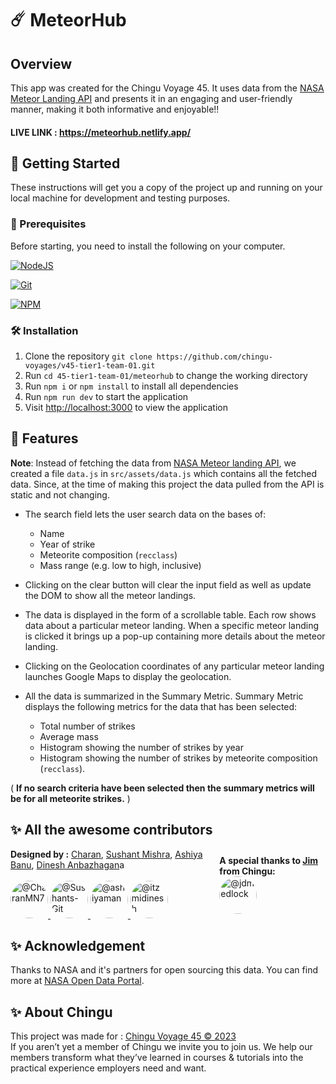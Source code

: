 # ☄️ MeteorHub

## Overview

This app was created for the Chingu Voyage 45. It uses data from the
[NASA Meteor Landing API](https://data.nasa.gov/resource/gh4g-9sfh.json) and presents it in an engaging and user-friendly manner, making it both informative and enjoyable!!

#### LIVE LINK : https://meteorhub.netlify.app/

## 🚀 Getting Started

These instructions will get you a copy of the project up and running on your local machine for development and testing purposes.

### 🧾 Prerequisites

Before starting, you need to install the following on your computer.

[![NodeJS](https://img.shields.io/badge/node.js-6DA55F?style=for-the-badge&logo=node.js&logoColor=white)](https://nodejs.org/en/download/)

[![Git](https://img.shields.io/badge/git-%23F05033.svg?style=for-the-badge&logo=git&logoColor=white)](https://git-scm.com/downloads)

[![NPM](https://img.shields.io/badge/NPM-%23000000.svg?style=for-the-badge&logo=npm&logoColor=white)](https://www.npmjs.com/)

### 🛠️ Installation

1. Clone the repository `git clone https://github.com/chingu-voyages/v45-tier1-team-01.git`
2. Run `cd 45-tier1-team-01/meteorhub` to change the working directory
3. Run `npm i` or `npm install` to install all dependencies
4. Run `npm run dev` to start the application
5. Visit [http://localhost:3000](http://localhost:3000) to view the application

## 📒 Features

**Note**: Instead of fetching the data from [NASA Meteor landing API](https://data.nasa.gov/resource/gh4g-9sfh.json), we created a file `data.js` in `src/assets/data.js` which contains all the fetched data. Since, at the time of making this project the data pulled from the API is static and not changing.

- The search field lets the user search data on the bases of:

  - Name
  - Year of strike
  - Meteorite composition (`recclass`)
  - Mass range (e.g. low to high, inclusive)

- Clicking on the clear button will clear the input field as well as update the DOM to show all the meteor landings.

- The data is displayed in the form of a scrollable table. Each row shows data about a particular meteor landing. When a specific meteor landing is clicked it brings up a pop-up containing more details about the meteor landing.

- Clicking on the Geolocation coordinates of any particular meteor landing launches Google Maps to display the
  geolocation.

- All the data is summarized in the Summary Metric. Summary Metric displays the following metrics for the data that has been selected:

  - Total number of strikes
  - Average mass
  - Histogram showing the number of strikes by year
  - Histogram showing the number of strikes by meteorite composition (`recclass`).

( **If no search criteria have been selected then the summary metrics will be for all meteorite strikes.** )

## ✨ All the awesome contributors

<footer style="display: flex; justify-content: space-between; align-items: center">
   <div>
      <div>
         <strong>Designed by :</strong>  <a target="_blank" href="https://github.com/CharanMN7" >Charan</a>, <a target="_blank" href="https://github.com/Sushants-Git">Sushant Mishra</a>, <a target="_blank" href="https://github.com/ashiyaman" class="circle">Ashiya Banu</a>,  <a target="_blank" href="https://github.com/itzmidinesh"
            >Dinesh Anbazhagan</a>a
      </div>
     <br />
      <div>
         <a target="_blank" href="https://github.com/CharanMN7" >
         <img
            src="https://avatars.githubusercontent.com/u/103265133?s=64&amp;v=4"
            alt="@CharanMN7"
            size="60"
            height="60"
            width="60"
            style="border-radius: 100%;"
            />
         </a>
         <a
            target="_blank"
            href="https://github.com/Sushants-Git"
            >
         <img
            src="https://avatars.githubusercontent.com/u/100516354?s=64&amp;v=4"
            alt="@Sushants-Git"
            size="60"
            height="60"
            width="60"
            style="border-radius: 100%;"
            />
         </a>
         <a target="_blank" href="https://github.com/ashiyaman" class="circle">
         <img
            src="https://avatars.githubusercontent.com/u/14231344?s=64&amp;v=4"
            alt="@ashiyaman"
            size="60"
            height="60"
            width="60"
            style="border-radius: 100%;"
            />
         </a>
         <a
            target="_blank"
            href="https://github.com/itzmidinesh"
            class="circle"
            >
         <img
            src="https://avatars.githubusercontent.com/u/5523347?s=64&amp;v=4"
            alt="@itzmidinesh"
            size="60"
            height="60"
            width="60"
            style="border-radius: 100%;"
            />
         </a>
      </div>
   </div>
     <div>
      <div>
         <div>
            <strong>A special thanks to <a href="https://github.com/jdmedlock" target="_black">Jim</a> from Chingu: </strong>
         </div>
            <a href="https://github.com/jdmedlock" target="_black">
            <img src="https://avatars.githubusercontent.com/u/1287072?s=64&amp;v=4" alt="@jdmedlock" size="60" height="60" width="60" data-view-component="true" class="avatar circle"
               style="border-radius: 100%;">
            </a>
      </div>
   </div>
</footer>

## ✨ Acknowledgement
   Thanks to NASA and it's partners for open sourcing this data. You can find more at [NASA Open Data Portal](https://data.nasa.gov/). 

## ✨ About Chingu
   <div> This project was made for :
      <a
         href="https://www.chingu.io/"
         target="_blank"
         >
         Chingu Voyage 45 &copy; 2023
      </a>
   </div>
If you aren’t yet a member of Chingu we invite you to join us. We help our members transform what they’ve learned in courses & tutorials into the practical experience employers need and want.


